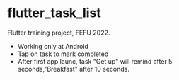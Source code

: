 # flutter_task_list 

Flutter training project, FEFU 2022.

- Working only at Android
- Tap on task to mark completed
- After first app launc, task "Get up" will remind after 5 seconds,"Breakfast" after 10 seconds.
